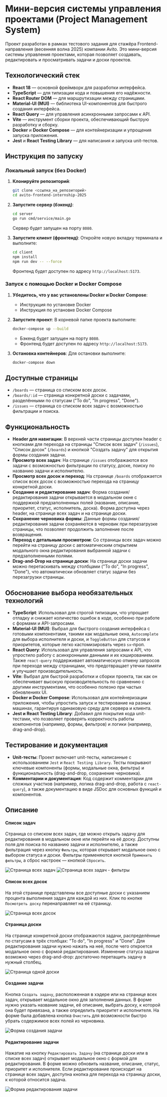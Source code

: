 # Мини-версия системы управления проектами (Project Management System)

Проект разработан в рамках тестового задания для стажёра Frontend-направления (весенняя волна 2025) компании Avito. Это мини-версия системы управления проектами, которая позволяет создавать, редактировать и просматривать задачи и доски проектов.

## Технологический стек

- **React 18** — основной фреймворк для разработки интерфейса.
- **TypeScript** — для типизации кода и повышения его надёжности.
- **React Router DOM** — для маршрутизации между страницами.
- **Material-UI (MUI)** — библиотека UI-компонентов для быстрого создания интерфейса.
- **React Query** — для управления асинхронными запросами к API.
- **Vite** — инструмент сборки проекта, обеспечивающий быструю разработку и сборку.
- **Docker** и **Docker Compose** — для контейнеризации и упрощения запуска приложения.
- **Jest** и **React Testing Library** — для написания и запуска unit-тестов.

## Инструкция по запуску

### Локальный запуск (без Docker)

1. **Клонируйте репозиторий**:

   ```bash
   git clone <ссылка_на_репозиторий>
   cd avito-frontend-internship-2025
   ```

2. **Запустите сервер (бэкенд)**:

   ```bash
   cd server
   go run cmd/service/main.go
   ```

   Сервер будет запущен на порту `8080`.

3. **Запустите клиент (фронтенд)**: Откройте новую вкладку терминала и выполните:

   ```bash
   cd client
   npm install
   npm run dev -- --force
   ```

   Фронтенд будет доступен по адресу `http://localhost:5173`.

### Запуск с помощью Docker и Docker Compose

1. **Убедитесь, что у вас установлены Docker и Docker Compose**:

   - Инструкция по установке Docker
   - Инструкция по установке Docker Compose

2. **Запустите проект**: В корневой папке проекта выполните:

   ```bash
   docker-compose up --build
   ```

   - Бэкенд будет запущен на порту `8080`.
   - Фронтенд будет доступен по адресу `http://localhost:5173`.

3. **Остановка контейнеров**: Для остановки выполните:

   ```bash
   docker-compose down
   ```

## Доступные страницы

- `/boards` — страница со списком всех досок.
- `/boards/:id` — страница конкретной доски с задачами, разделёнными по статусам ("To do", "In progress", "Done").
- `/issues` — страница со списком всех задач с возможностью фильтрации и поиска.

## Функциональность

- **Header для навигации**: В верхней части страницы доступен header с кнопками для перехода на страницы "Список всех задач" (`/issues`), "Список досок" (`/boards`) и кнопкой "Создать задачу" для открытия формы создания задачи.
- **Просмотр всех задач**: На странице `/issues` отображаются все задачи с возможностью фильтрации по статусу, доске, поиску по названию задачи и исполнителю.
- **Просмотр всех досок и переход**: На странице `/boards` отображается список всех досок с возможностью перехода на страницу конкретной доски.
- **Создание и редактирование задач**: Форма создания/редактирования задачи открывается в модальном окне с поддержкой предзаполненных полей (название, описание, приоритет, статус, исполнитель, доска). Форма доступна через header, на странице всех задач и на странице доски.
- **Сохранение черновика формы**: Данные формы создания/редактирования задачи сохраняются в черновик при перезагрузке страницы, что позволяет продолжить заполнение после возвращения.
- **Переход с детальным просмотром**: Со страницы всех задач можно перейти на страницу доски с автоматическим открытием модального окна редактирования выбранной задачи с предзаполненными полями.
- **Drag-and-Drop на странице доски**: На странице доски задачи можно перетаскивать между столбцами ("To do", "In progress", "Done"), что автоматически обновляет статус задачи без перезагрузки страницы.

## Обоснование выбора необязательных технологий

- **TypeScript**: Использовал для строгой типизации, что упрощает отладку и снижает количество ошибок в коде, особенно при работе с формами и API-запросами.
- **Material-UI (MUI)**: Выбрал для быстрого создания интерфейса с готовыми компонентами, такими как модальные окна, `Autocomplete` для выбора исполнителя и доски, и `ToggleButton` для статусов и приоритетов, которые легко кастомизировать через `sx`-проп.
- **React Query**: Использовал для управления запросами к API, что упростило работу с асинхронными данными и их кэшированием. Также `react-query` поддерживает автоматическую отмену запросов при переходе между страницами, что предотвращает утечки памяти и улучшает производительность.
- **Vite**: Выбрал для быстрой разработки и сборки проекта, так как он обеспечивает высокую производительность по сравнению с другими инструментами, что особенно полезно при частых обновлениях UI.
- **Docker и Docker Compose**: Использовал для контейнеризации приложения, чтобы упростить запуск и тестирование на разных машинах, гарантируя одинаковую среду для сервера и клиента.
- **Jest и React Testing Library**: Добавил для покрытия кода unit-тестами, что позволяет проверять корректность работы компонентов (например, формы, фильтров) и логики (например, drag-and-drop).

## Тестирование и документация

- **Unit-тесты**: Проект включает unit-тесты, написанные с использованием `Jest` и `React Testing Library`. Тесты покрывают ключевые компоненты (формы, модальные окна, фильтры) и функциональность (drag-and-drop, сохранение черновика).
- **Комментарии и документация**: Код содержит комментарии для сложных участков (например, логика drag-and-drop, работа с `react-query`), а также документацию в виде JSDoc для основных функций и компонентов.

## Описание

#### Список задач

Страница со списком всех задач, где можно открыть задачу для редактирования в модальном окне или перейти на её доску. Доступны поля для поиска по названию задачи и исполнителю, а также фильтрация через кнопку `Фильтры`, которая открывает модальное окно с выбором статуса и доски. Фильтры применяются кнопкой `Применить фильтры`, а сброс настроек — кнопкой `Сбросить`.

![Страница всех задач](assets/tasks.png)
![Страница всех задач - фильтры](assets/filters.png)

#### Список всех досок

На этой странице представлены все доступные доски с указанием процента выполнения задач для каждой из них. Клик по кнопке `Посмотреть доску` перенаправляет на её страницу.

![Страница всех досок](assets/boards.png)

#### Страница доски

На странице конкретной доски отображаются задачи, распределённые по статусам в трёх столбцах: "To do", "In progress" и "Done". Для редактирования задачи нужно нажать на неё, после чего откроется модальное окно с формой редактирования. Изменение статуса задачи возможно через drag-and-drop: достаточно перетащить задачу в нужный столбец.

![Страница одной доски](assets/board.png)

#### Создание задачи

Кнопка `Создать задачу`, расположенная в хэдере или на странице всех задач, открывает модальное окно для заполнения данных. В форме нужно указать название задачи, её описание, выбрать доску, к которой она будет привязана, а также определить приоритет и исполнителя.
На форме была добавлена кнопка `Очистить` для возможности быстро убрать содержимое всех полей из черновика.

![Форма создания задачи](assets/create.png)

#### Редактирование задачи

Нажатие на кнопку `Редактировать Задачу` (на странице доски или в списке всех задач) открывает модальное окно с формой для редактирования. В форме можно обновить название, описание, статус, приоритет и исполнителя. Если редактирование происходит на странице всех задач, доступна кнопка для перехода на страницу доски, к которой относится задача.

![Форма редактирования задачи](assets/edit.png)

